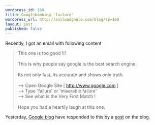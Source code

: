 ```yaml
---
wordpress_id: 160
title: Googlebombing 'failure'
wordpress_url: http://anilwadghule.com/blog/?p=160
layout: post
published: false
---
```

Recently, I got an email with following content<br /><blockquote>This one is too good !!!<br /><br />This is why people say google is the best search engine.<br /><br />Its not only fast, its accurate and shows only truth.<br /><br />--&gt; Open Google Site [ <a href="http://www.google.com/">http://www.google.com</a> ]<br />--&gt; Type 'failure' or 'miserable failure'<br />--&gt; See what is the Very First Match !<br /><br />Hope you had a heartily laugh at this one.</blockquote>Yesterday, <a href="http://googleblog.blogspot.com/">Google blog</a> have responded to this by a <a href="http://googleblog.blogspot.com/2005/09/googlebombing-failure.html">post</a> on the blog.
